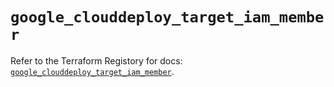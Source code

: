 # `google_clouddeploy_target_iam_member`

Refer to the Terraform Registory for docs: [`google_clouddeploy_target_iam_member`](https://registry.terraform.io/providers/hashicorp/google-beta/5.29.0/docs/resources/google_clouddeploy_target_iam_member).
